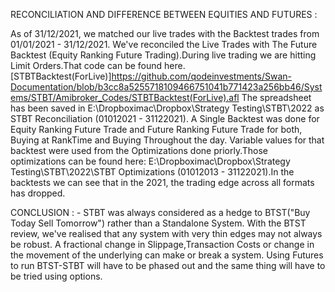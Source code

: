 
RECONCILIATION AND DIFFERENCE BETWEEN EQUITIES AND FUTURES :  

As of 31/12/2021, we matched our live trades with the Backtest trades from 01/01/2021 - 31/12/2021. We've reconciled the Live Trades with The Future Backtest (Equity Ranking Future Trading).During live trading we are hitting Limit Orders.That code can be found here.
[STBTBacktest(ForLive)]https://github.com/qodeinvestments/Swan-Documentation/blob/b3cc8a5255718109466751041b771423a256bb46/Systems/STBT/Amibroker_Codes/STBTBacktest(ForLive).afl
The spreadsheet has been saved in E:\Dropboximac\Dropbox\Strategy Testing\STBT\2022 as STBT Reconciliation (01012021 - 31122021). A Single Backtest was done for Equity Ranking Future Trade and Future Ranking Future Trade for both, Buying at RankTime and Buying Throughout the day. Variable values for that backtest were used from the Optimizations done priorly.Those optimizations can be found here: E:\Dropboximac\Dropbox\Strategy Testing\STBT\2022\STBT Optimizations (01012013 - 31122021).In the backtests we can see that in the 2021, the trading edge across all formats has dropped.

CONCLUSION : - STBT was always considered as a hedge to BTST("Buy Today Sell Tomorrow") rather than a Standalone System. With the BTST review, we've realised that 
any system with very thin edges may not always be robust. A fractional change in Slippage,Transaction Costs or change in the movement of the underlying can make or break a system. Using Futures to run BTST-STBT will have to be phased out and the same thing will have to be tried using options.  
